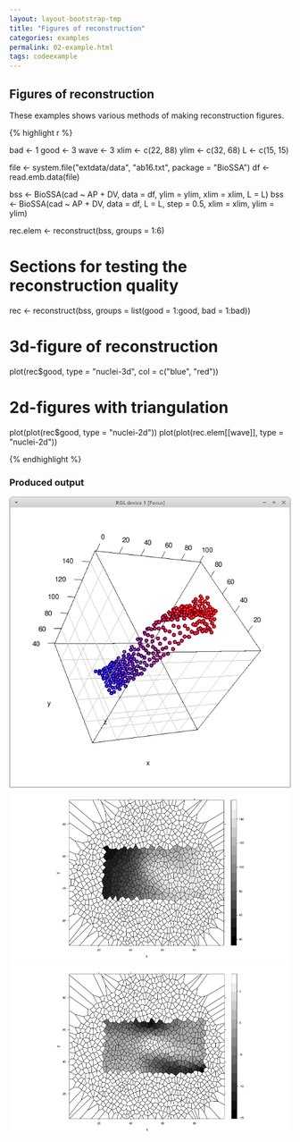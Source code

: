 ```yaml
---
layout: layout-bootstrap-tmp
title: "Figures of reconstruction"
categories: examples
permalink: 02-example.html
tags: codeexample
---
```


## Figures of reconstruction

<div class="alert alert-success">These examples shows various methods of making reconstruction figures.</div>

{% highlight r %}

bad <- 1
good <- 3
wave <- 3
xlim <- c(22, 88)
ylim <- c(32, 68)
L <- c(15, 15)

file <- system.file("extdata/data", "ab16.txt", package = "BioSSA")
df <- read.emb.data(file)

bss <- BioSSA(cad ~ AP + DV, data = df, ylim = ylim, xlim = xlim, L = L)
bss <- BioSSA(cad ~ AP + DV,  data = df,
              L = L,
              step = 0.5,
              xlim = xlim, ylim = ylim)

rec.elem <- reconstruct(bss, groups = 1:6)

# Sections for testing the reconstruction quality
rec <- reconstruct(bss, groups = list(good = 1:good, bad = 1:bad))

# 3d-figure of reconstruction
plot(rec$good, type = "nuclei-3d", col = c("blue", "red"))

# 2d-figures with triangulation
plot(plot(rec$good, type = "nuclei-2d"))
plot(plot(rec.elem[[wave]], type = "nuclei-2d"))

{% endhighlight %}

### Produced output
![3d-figure](02_3dfig.png)
![2d-figure #1](02_fig1.png)
![2d-figure #1](02_fig2.png)
